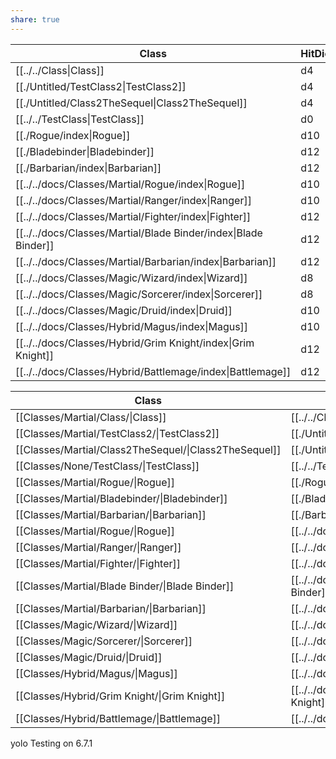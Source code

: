 ```yaml
---
share: true
---
```

| Class                                                          | HitDie | Type    | Skills |
| -------------------------------------------------------------- | ------ | ------- | ------ |
| [[../../Class\|Class]]                        | d4     | Martial | 0      |
| [[./Untitled/TestClass2\|TestClass2]]           | d4     | Martial | 0      |
| [[./Untitled/Class2TheSequel\|Class2TheSequel]] | d4     | Martial | 4      |
| [[../../TestClass\|TestClass]]                      | d0     | None    | 0      |
| [[./Rogue/index\|Rogue]]                        | d10    | Martial | \-     |
| [[./Bladebinder\|Bladebinder]]                  | d12    | Martial | 4      |
| [[./Barbarian/index\|Barbarian]]            | d12    | Martial | 2      |
| [[../../docs/Classes/Martial/Rogue/index\|Rogue]]                       | d10    | Martial | \-     |
| [[../../docs/Classes/Martial/Ranger/index\|Ranger]]                     | d10    | Martial | \-     |
| [[../../docs/Classes/Martial/Fighter/index\|Fighter]]                   | d12    | Martial | \-     |
| [[../../docs/Classes/Martial/Blade Binder/index\|Blade Binder]]         | d12    | Martial | \-     |
| [[../../docs/Classes/Martial/Barbarian/index\|Barbarian]]               | d12    | Martial | \-     |
| [[../../docs/Classes/Magic/Wizard/index\|Wizard]]                       | d8     | Magic   | \-     |
| [[../../docs/Classes/Magic/Sorcerer/index\|Sorcerer]]                   | d8     | Magic   | \-     |
| [[../../docs/Classes/Magic/Druid/index\|Druid]]                         | d10    | Magic   | \-     |
| [[../../docs/Classes/Hybrid/Magus/index\|Magus]]                        | d10    | Hybrid  | \-     |
| [[../../docs/Classes/Hybrid/Grim Knight/index\|Grim Knight]]            | d12    | Hybrid  | \-     |
| [[../../docs/Classes/Hybrid/Battlemage/index\|Battlemage]]              | d12    | Hybrid  | \-     |



| Class                                                 | link(file.link, file.name)                                     | HitDie | BAB  | Type    |
| ----------------------------------------------------- | -------------------------------------------------------------- | ------ | ---- | ------- |
| [[Classes/Martial/Class/\|Class]]                     | [[../../Class\|Class]]                        | d4     | 0    | Martial |
| [[Classes/Martial/TestClass2/\|TestClass2]]           | [[./Untitled/TestClass2\|TestClass2]]           | d4     | 0    | Martial |
| [[Classes/Martial/Class2TheSequel/\|Class2TheSequel]] | [[./Untitled/Class2TheSequel\|Class2TheSequel]] | d4     | 0    | Martial |
| [[Classes/None/TestClass/\|TestClass]]                | [[../../TestClass\|TestClass]]                      | d0     | \-   | None    |
| [[Classes/Martial/Rogue/\|Rogue]]                     | [[./Rogue/index\|Rogue]]                        | d10    | 0.75 | Martial |
| [[Classes/Martial/Bladebinder/\|Bladebinder]]         | [[./Bladebinder\|Bladebinder]]                  | d12    | \-   | Martial |
| [[Classes/Martial/Barbarian/\|Barbarian]]             | [[./Barbarian/index\|Barbarian]]            | d12    | 1    | Martial |
| [[Classes/Martial/Rogue/\|Rogue]]                     | [[../../docs/Classes/Martial/Rogue/index\|Rogue]]                       | d10    | 0.75 | Martial |
| [[Classes/Martial/Ranger/\|Ranger]]                   | [[../../docs/Classes/Martial/Ranger/index\|Ranger]]                     | d10    | 0.75 | Martial |
| [[Classes/Martial/Fighter/\|Fighter]]                 | [[../../docs/Classes/Martial/Fighter/index\|Fighter]]                   | d12    | 1    | Martial |
| [[Classes/Martial/Blade Binder/\|Blade Binder]]       | [[../../docs/Classes/Martial/Blade Binder/index\|Blade Binder]]         | d12    | 1    | Martial |
| [[Classes/Martial/Barbarian/\|Barbarian]]             | [[../../docs/Classes/Martial/Barbarian/index\|Barbarian]]               | d12    | 1    | Martial |
| [[Classes/Magic/Wizard/\|Wizard]]                     | [[../../docs/Classes/Magic/Wizard/index\|Wizard]]                       | d8     | 0.5  | Magic   |
| [[Classes/Magic/Sorcerer/\|Sorcerer]]                 | [[../../docs/Classes/Magic/Sorcerer/index\|Sorcerer]]                   | d8     | 0.5  | Magic   |
| [[Classes/Magic/Druid/\|Druid]]                       | [[../../docs/Classes/Magic/Druid/index\|Druid]]                         | d10    | 0.75 | Magic   |
| [[Classes/Hybrid/Magus/\|Magus]]                      | [[../../docs/Classes/Hybrid/Magus/index\|Magus]]                        | d10    | 1    | Hybrid  |
| [[Classes/Hybrid/Grim Knight/\|Grim Knight]]          | [[../../docs/Classes/Hybrid/Grim Knight/index\|Grim Knight]]            | d12    | 1    | Hybrid  |
| [[Classes/Hybrid/Battlemage/\|Battlemage]]            | [[../../docs/Classes/Hybrid/Battlemage/index\|Battlemage]]              | d12    | 1    | Hybrid  |



  yolo
  Testing on 6.7.1